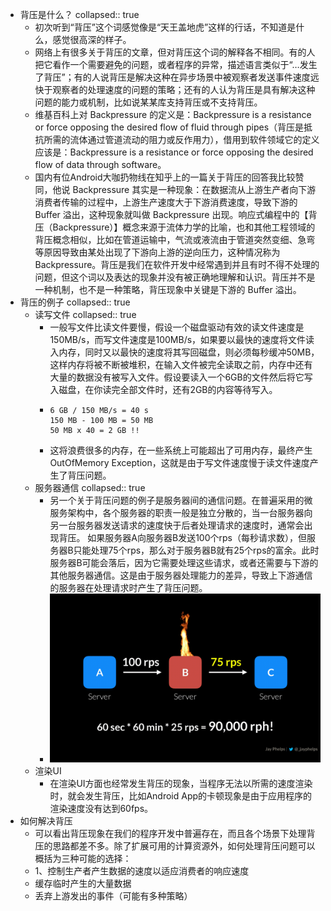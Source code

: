 - 背压是什么？
  collapsed:: true
	- 初次听到“背压”这个词感觉像是“天王盖地虎”这样的行话，不知道是什么，感觉很高深的样子。
	- 网络上有很多关于背压的文章，但对背压这个词的解释各不相同。有的人把它看作一个需要避免的问题，或者程序的异常，描述语言类似于“…发生了背压”；有的人说背压是解决这种在异步场景中被观察者发送事件速度远快于观察者的处理速度的问题的策略；还有的人认为背压是具有解决这种问题的能力或机制，比如说某某库支持背压或不支持背压。
	- 维基百科上对 Backpressure 的定义是：Backpressure is a resistance or force opposing the desired flow of fluid through pipes（背压是抵抗所需的流体通过管道流动的阻力或反作用力），借用到软件领域它的定义应该是：Backpressure is a resistance or force opposing the desired flow of data through software。
	- 国内有位Android大咖扔物线在知乎上的一篇关于背压的回答我比较赞同，他说 Backpressure 其实是一种现象：在数据流从上游生产者向下游消费者传输的过程中，上游生产速度大于下游消费速度，导致下游的 Buffer 溢出，这种现象就叫做 Backpressure 出现。响应式编程中的【背压（Backpressure）】概念来源于流体力学的比喻，也和其他工程领域的背压概念相似，比如在管道运输中，气流或液流由于管道突然变细、急弯等原因导致由某处出现了下游向上游的逆向压力，这种情况称为 Backpressure。背压是我们在软件开发中经常遇到并且有时不得不处理的问题，但这个词以及表达的现象并没有被正确地理解和认识。背压并不是一种机制，也不是一种策略，背压现象中关键是下游的 Buffer 溢出。
- 背压的例子
  collapsed:: true
	- 读写文件
	  collapsed:: true
		- 一般写文件比读文件要慢，假设一个磁盘驱动有效的读文件速度是150MB/s，而写文件速度是100MB/s，如果要以最快的速度将文件读入内存，同时又以最快的速度将其写回磁盘，则必须每秒缓冲50MB，这样内存将被不断被堆积，在输入文件被完全读取之前，内存中还有大量的数据没有被写入文件。假设要读入一个6GB的文件然后将它写入磁盘，在你读完全部文件时，还有2GB的内容等待写入。
		- ```
		  6 GB / 150 MB/s = 40 s
		  150 MB - 100 MB = 50 MB
		  50 MB x 40 = 2 GB !!
		  ```
		- 这将浪费很多的内存，在一些系统上可能超出了可用内存，最终产生OutOfMemory Exception，这就是由于写文件速度慢于读文件速度产生了背压问题。
	- 服务器通信
	  collapsed:: true
		- 另一个关于背压问题的例子是服务器间的通信问题。在普遍采用的微服务架构中，各个服务器的职责一般是独立分散的，当一台服务器向另一台服务器发送请求的速度快于后者处理请求的速度时，通常会出现背压。
		  如果服务器A向服务器B发送100个rps（每秒请求数），但服务器B只能处理75个rps，那么对于服务器B就有25个rps的富余。此时服务器B可能会落后，因为它需要处理这些请求，或者还需要与下游的其他服务器通信。这是由于服务器处理能力的差异，导致上下游通信的服务器在处理请求时产生了背压问题。
		- ![image.png](../assets/image_1684303669086_0.png)
	- 渲染UI
		- 在渲染UI方面也经常发生背压的现象，当程序无法以所需的速度渲染时，就会发生背压，比如Android App的卡顿现象是由于应用程序的渲染速度没有达到60fps。
- 如何解决背压
	- 可以看出背压现象在我们的程序开发中普遍存在，而且各个场景下处理背压的思路都差不多。除了扩展可用的计算资源外，如何处理背压问题可以概括为三种可能的选择：
	- 1、控制生产者产生数据的速度以适应消费者的响应速度
	- 缓存临时产生的大量数据
	- 丢弃上游发出的事件（可能有多种策略）